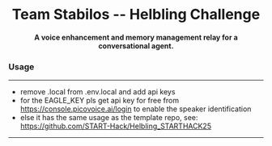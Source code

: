 
<h1 align="center">
  <br>
    <br>
    Team Stabilos -- Helbling Challenge
    <br>
</h1>

<h4 align="center">A voice enhancement and memory management relay for a conversational agent.</h4>


### Usage

---

* remove .local from .env.local and add api keys
* for the EAGLE_KEY pls get api key for free from https://console.picovoice.ai/login to enable the speaker identification
* else it has the same usage as the template repo, see: https://github.com/START-Hack/Helbling_STARTHACK25

---